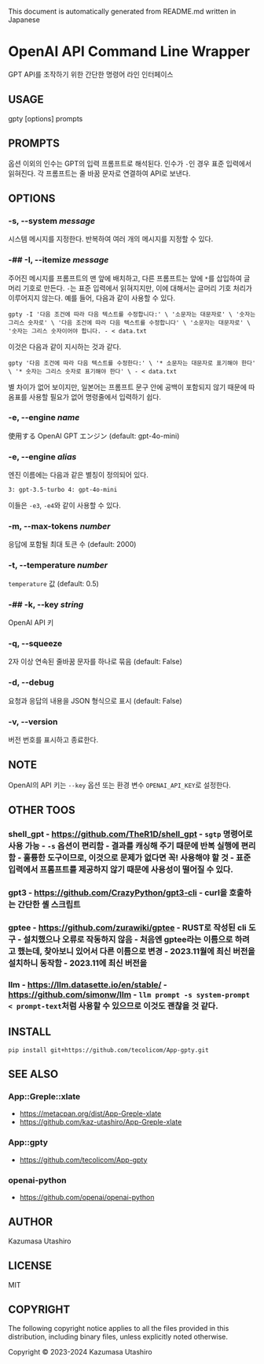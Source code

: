 This document is automatically generated from README.md written in Japanese

# OpenAI API Command Line Wrapper

GPT API를 조작하기 위한 간단한 명령어 라인 인터페이스

## USAGE

gpty [options] prompts

## PROMPTS

옵션 이외의 인수는 GPT의 입력 프롬프트로 해석된다. 인수가 `-`인 경우 표준 입력에서 읽혀진다. 각 프롬프트는 줄 바꿈 문자로 연결하여 API로 보낸다.

## OPTIONS

### -s, --system *message*

시스템 메시지를 지정한다. 반복하여 여러 개의 메시지를 지정할 수 있다.

### -## -I, --itemize *message*

주어진 메시지를 프롬프트의 맨 앞에 배치하고, 다른 프롬프트는 앞에 `*`를 삽입하여 글머리 기호로 만든다. `-`는 표준 입력에서 읽혀지지만, 이에 대해서는 글머리 기호 처리가 이루어지지 않는다. 예를 들어, 다음과 같이 사용할 수 있다.

    gpty -I '다음 조건에 따라 다음 텍스트를 수정합니다:' \ '소문자는 대문자로' \ '숫자는 그리스 숫자로' \ '다음 조건에 따라 다음 텍스트를 수정합니다' \ '소문자는 대문자로' \ '숫자는 그리스 숫자이어야 합니다. - < data.txt

이것은 다음과 같이 지시하는 것과 같다.

    gpty '다음 조건에 따라 다음 텍스트를 수정한다:' \ '* 소문자는 대문자로 표기해야 한다' \ '* 숫자는 그리스 숫자로 표기해야 한다' \ - < data.txt

별 차이가 없어 보이지만, 일본어는 프롬프트 문구 안에 공백이 포함되지 않기 때문에 따옴표를 사용할 필요가 없어 명령줄에서 입력하기 쉽다.

### -e, --engine *name*

使用する OpenAI GPT エンジン (default: gpt-4o-mini)

### -e, --engine *alias*

엔진 이름에는 다음과 같은 별칭이 정의되어 있다.

    3: gpt-3.5-turbo 4: gpt-4o-mini

이들은 `-e3`, `-e4`와 같이 사용할 수 있다.

### -m, --max-tokens *number*

응답에 포함될 최대 토큰 수 (default: 2000)

### -t, --temperature *number*

`temperature` 값 (default: 0.5)

### -## -k, --key *string*

OpenAI API 키

### -q, --squeeze

2자 이상 연속된 줄바꿈 문자를 하나로 묶음 (default: False)

### -d, --debug

요청과 응답의 내용을 JSON 형식으로 표시 (default: False)

### -v, --version

버전 번호를 표시하고 종료한다.

## NOTE

OpenAI의 API 키는 `--key` 옵션 또는 환경 변수 `OPENAI_API_KEY`로 설정한다.

## OTHER TOOS

### shell_gpt - https://github.com/TheR1D/shell_gpt - `sgtp` 명령어로 사용 가능 - `-s` 옵션이 편리함 - 결과를 캐싱해 주기 때문에 반복 실행에 편리함 - 훌륭한 도구이므로, 이것으로 문제가 없다면 꼭! 사용해야 할 것 - 표준 입력에서 프롬프트를 제공하지 않기 때문에 사용성이 떨어질 수 있다.

### gpt3 - https://github.com/CrazyPython/gpt3-cli - curl을 호출하는 간단한 셸 스크립트

### gptee - https://github.com/zurawiki/gptee - RUST로 작성된 cli 도구 - 설치했으나 오류로 작동하지 않음 - 처음엔 gptee라는 이름으로 하려고 했는데, 찾아보니 있어서 다른 이름으로 변경 - 2023.11월에 최신 버전을 설치하니 동작함 - 2023.11에 최신 버전을

### llm - https://llm.datasette.io/en/stable/ - https://github.com/simonw/llm - `llm prompt -s system-prompt < prompt-text`처럼 사용할 수 있으므로 이것도 괜찮을 것 같다.

## INSTALL

```
pip install git+https://github.com/tecolicom/App-gpty.git
```

## SEE ALSO

### App::Greple::xlate
  - https://metacpan.org/dist/App-Greple-xlate
  - https://github.com/kaz-utashiro/App-Greple-xlate

### App::gpty
  - https://github.com/tecolicom/App-gpty

### openai-python
  - https://github.com/openai/openai-python

## AUTHOR

Kazumasa Utashiro

## LICENSE

MIT

## COPYRIGHT

The following copyright notice applies to all the files provided in
this distribution, including binary files, unless explicitly noted
otherwise.

Copyright © 2023-2024 Kazumasa Utashiro
